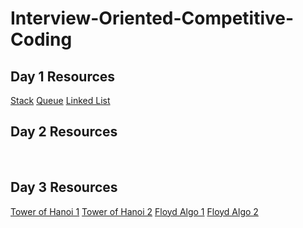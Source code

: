 # Interview-Oriented-Competitive-Coding

<h2>Day 1 Resources</h2>
  <a href="https://www.geeksforgeeks.org/stack-data-structure/">Stack</a>
  <a href="https://www.geeksforgeeks.org/queue-data-structure/">Queue</a>
  <a href=" https://www.geeksforgeeks.org/data-structures/linked-list/4">Linked List</a>
  <br>
<h2>Day 2 Resources</h2>
<a href=""></a>
<a href=""></a>
<br>
<h2>Day 3 Resources</h2>
<a href="https://www.khanacademy.org/computing/computer-science/algorithms/towers-of-hanoi/a/towers-of-hanoi"> Tower of Hanoi 1</a>
<a href="https://cppsecrets.com/users/10311151075750485755545564103109971051084699111109/C00-Program-to-Solve-Tower-of-Hanoi-Problem-using-stacks.php"> Tower of Hanoi 2</a>
<a href="https://cs.stackexchange.com/questions/10360/floyds-cycle-detection-algorithm-determining-the-starting-point-of-cycle">Floyd Algo 1</a>
<a href="https://www.geeksforgeeks.org/detect-loop-in-a-linked-list/">Floyd Algo 2</a>
